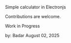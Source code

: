 Simple calculator in Electronjs

Contributions are welcome.

Work in Progress

by: Badar
August 02, 2025
